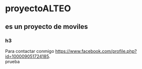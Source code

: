 # proyectoALTEO
## es un proyecto de moviles
### h3
Para contactar conmigo <https://www.facebook.com/profile.php?id=100009051724185>.
<br>
prueba
